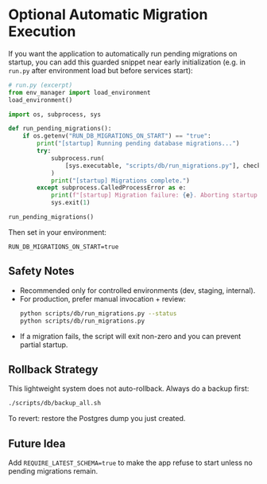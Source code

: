 # Optional Automatic Migration Execution

If you want the application to automatically run pending migrations on startup, you can add this guarded snippet near early initialization (e.g. in `run.py` after environment load but before services start):

```python
# run.py (excerpt)
from env_manager import load_environment
load_environment()

import os, subprocess, sys

def run_pending_migrations():
    if os.getenv("RUN_DB_MIGRATIONS_ON_START") == "true":
        print("[startup] Running pending database migrations...")
        try:
            subprocess.run(
                [sys.executable, "scripts/db/run_migrations.py"], check=True
            )
            print("[startup] Migrations complete.")
        except subprocess.CalledProcessError as e:
            print(f"[startup] Migration failure: {e}. Aborting startup for safety.")
            sys.exit(1)

run_pending_migrations()
```

Then set in your environment:
```
RUN_DB_MIGRATIONS_ON_START=true
```

## Safety Notes
- Recommended only for controlled environments (dev, staging, internal).
- For production, prefer manual invocation + review: 
  ```bash
  python scripts/db/run_migrations.py --status
  python scripts/db/run_migrations.py
  ```
- If a migration fails, the script will exit non-zero and you can prevent partial startup.

## Rollback Strategy
This lightweight system does not auto-rollback. Always do a backup first:
```bash
./scripts/db/backup_all.sh
```

To revert: restore the Postgres dump you just created.

## Future Idea
Add `REQUIRE_LATEST_SCHEMA=true` to make the app refuse to start unless no pending migrations remain.
